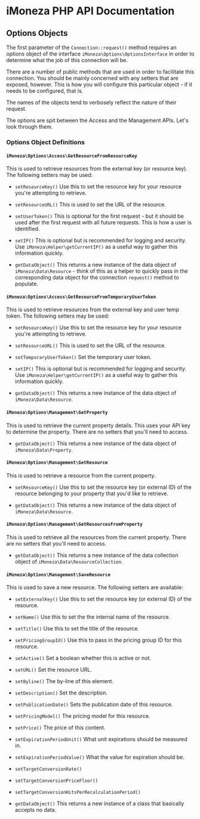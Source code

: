 # iMoneza PHP API Documentation

## Options Objects

The first parameter of the `Connection::request()` method requires an options object of the interface `iMoneza\Options\OptionsInterface` in order
to determine what the job of this connection will be.

There are a number of public methods that are used in order to facilitate this connection.  You should be mainly concerned
with any setters that are exposed, however.  This is how you will configure this particular object - if it needs to be configured, that is.

The names of the objects tend to verbosely reflect the nature of their request.

The options are spit between the Access and the Management APIs.  Let's look through them.

### Options Object Definitions

#### `iMoneza\Options\Access\GetResourceFromResourceKey`

This is used to retrieve resources from the external key (or resource key).  The following setters may be used:

- `setResourceKey()`  Use this to set the resource key for your resource you're attempting to retrieve.

- `setResourceURL()`  This is used to set the URL of the resource.

- `setUserToken()`  This is optional for the first request - but it should be used after the first request with all 
future requests.  This is how a user is identified.

- `setIP()`  This is optional but is recommended for logging and security.  Use `iMoneza\Helper\getCurrentIP()` as a useful way
to gather this information quickly.

- `getDataObject()` This returns a new instance of the data object of `iMoneza\Data\Resource` - think of this as a helper to 
quickly pass in the corresponding data object for the connection `request()` method to populate.


#### `iMoneza\Options\Access\GetResourceFromTemporaryUserToken`

This is used to retrieve resources from the external key and user temp token.  The following setters may be used:

- `setResourceKey()`  Use this to set the resource key for your resource you're attempting to retrieve.

- `setResourceURL()`  This is used to set the URL of the resource.

- `setTemporaryUserToken()`  Set the temporary user token.

- `setIP()`  This is optional but is recommended for logging and security.  Use `iMoneza\Helper\getCurrentIP()` as a useful way
to gather this information quickly.

- `getDataObject()` This returns a new instance of the data object of `iMoneza\Data\Resource`.


#### `iMoneza\Options\Management\GetProperty`

This is used to retrieve the current property details.  This uses your API key to determine the property.  There are no
setters that you'll need to access.

- `getDataObject()` This returns a new instance of the data object of `iMoneza\Data\Property`.

#### `iMoneza\Options\Management\GetResource`

This is used to retrieve a resource from the current property.

- `setResourceKey()` Use this to set the resource key (or external ID) of the resource belonging to your property that you'd like to retrieve.

- `getDataObject()` This returns a new instance of the data object of `iMoneza\Data\Resource`.

#### `iMoneza\Options\Management\GetResourcesFromProperty`

This is used to retrieve all the resources from the current property.  There are no setters that you'll need to access.

- `getDataObject()` This returns a new instance of the data collection object of `iMoneza\Data\ResourceCollection`.

#### `iMoneza\Options\Management\SaveResource`

This is used to save a new resource.  The following setters are available:

- `setExternalKey()` Use this to set the resource key (or external ID) of the resource.

- `setName()` Use this to set the the internal name of the resource.

- `setTitle()` Use this to set the title of the resource.

- `setPricingGroupId()` Use this to pass in the pricing group ID for this resource.

- `setActive()` Set a boolean whether this is active or not.

- `setURL()` Set the resource URL.

- `setByline()` The by-line of this element.

- `setDescription()` Set the description.

- `setPublicationDate()` Sets the publication date of this resource.

- `setPricingModel()` The pricing model for this resource.

- `setPrice()` The price of this content.

- `setExpirationPeriodUnit()` What unit expirations should be measured in.

- `setExpirationPeriodValue()` What the value for expiration should be.

- `setTargetConversionRate()`

- `setTargetConversionPriceFloor()`

- `setTargetConversionHitsPerRecalculationPeriod()`

- `getDataObject()` This returns a new instance of a class that basically accepts no data.
